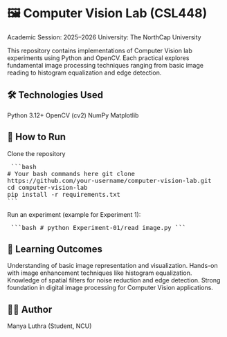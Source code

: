 #  🖼️ Computer Vision Lab (CSL448)

Academic Session: 2025–2026
University: The NorthCap University

This repository contains implementations of Computer Vision lab experiments using Python and OpenCV.
Each practical explores fundamental image processing techniques ranging from basic image reading to histogram equalization and edge detection.

## 🛠️ Technologies Used
Python 3.12+
OpenCV (cv2)
NumPy
Matplotlib

## 🚀 How to Run
Clone the repository
<pre> ```bash
# Your bash commands here git clone
https://github.com/your-username/computer-vision-lab.git
cd computer-vision-lab
pip install -r requirements.txt 
``` </pre>

Run an experiment (example for Experiment 1):
<pre> ```bash # python Experiment-01/read_image.py ``` </pre>

## 🎯 Learning Outcomes
Understanding of basic image representation and visualization.
Hands-on with image enhancement techniques like histogram equalization.
Knowledge of spatial filters for noise reduction and edge detection.
Strong foundation in digital image processing for Computer Vision applications.

## 👨‍💻 Author
Manya Luthra (Student, NCU)
